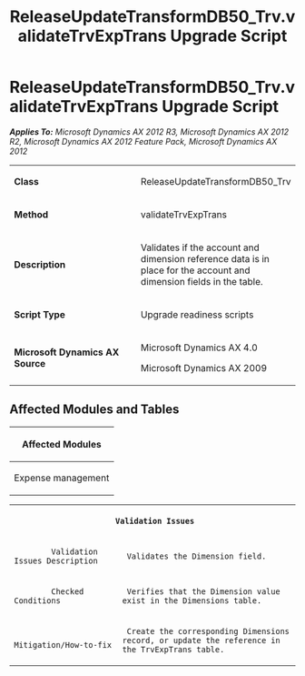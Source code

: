 ﻿---
title: ReleaseUpdateTransformDB50_Trv.validateTrvExpTrans Upgrade Script
TOCTitle: ReleaseUpdateTransformDB50_Trv.validateTrvExpTrans Upgrade Script
ms:assetid: e3c74abf-8afc-032e-25af-c819a86f370c
ms:mtpsurl: https://msdn.microsoft.com/en-us/library/JJ737357(v=AX.60)
ms:contentKeyID: 49711798
ms.date: 05/18/2015
mtps_version: v=AX.60
---

# ReleaseUpdateTransformDB50\_Trv.validateTrvExpTrans Upgrade Script 


_**Applies To:** Microsoft Dynamics AX 2012 R3, Microsoft Dynamics AX 2012 R2, Microsoft Dynamics AX 2012 Feature Pack, Microsoft Dynamics AX 2012_

<table>
<colgroup>
<col style="width: 50%" />
<col style="width: 50%" />
</colgroup>
<tbody>
<tr class="odd">
<td><p><strong>Class</strong></p></td>
<td><p>ReleaseUpdateTransformDB50_Trv</p></td>
</tr>
<tr class="even">
<td><p><strong>Method</strong></p></td>
<td><p>validateTrvExpTrans</p></td>
</tr>
<tr class="odd">
<td><p><strong>Description</strong></p></td>
<td><p>Validates if the account and dimension reference data is in place for the account and dimension fields in the table.</p></td>
</tr>
<tr class="even">
<td><p><strong>Script Type</strong></p></td>
<td><p>Upgrade readiness scripts</p></td>
</tr>
<tr class="odd">
<td><p><strong>Microsoft Dynamics AX Source</strong></p></td>
<td><p>Microsoft Dynamics AX 4.0</p>
<p>Microsoft Dynamics AX 2009</p></td>
</tr>
</tbody>
</table>


## Affected Modules and Tables

<table>
<colgroup>
<col style="width: 100%" />
</colgroup>
<thead>
<tr class="header">
<th><p>Affected Modules</p></th>
</tr>
</thead>
<tbody>
<tr class="odd">
<td><p>Expense management</p></td>
</tr>
</tbody>
</table>


<table xmlns="http://www.w3.org/1999/xhtml">
              <tr><th colspan="2">
		
   <p>
   
	 Validation Issues
  </p>
  </th></tr>
              <tr><td>
		
   <p>
   
	 
            Validation Issues Description
          
  </p>
  </td><td>
		
   <p>
   
	 Validates the Dimension field.
  </p>
  </td></tr>
              <tr><td>
		
   <p>
   
	 
            Checked Conditions
          
  </p>
  </td><td>
		
   <p>
   
	 Verifies that the Dimension value exist in the Dimensions table.
  </p>
  </td></tr>
              <tr><td>
		
   <p>
   
	 
            Mitigation/How-to-fix
          
  </p>
  </td><td>
		
   <p>
   
	 Create the corresponding Dimensions record, or update the reference in the TrvExpTrans table.
  </p>
  </td></tr>
            </table>

  



